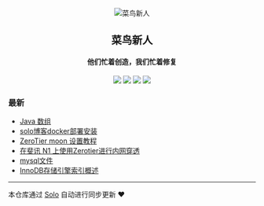 <p align="center"><img alt="菜鸟新人" src="https://i.loli.net/2019/08/23/cs4qpjeNR1EViC3.png"></p><h2 align="center">
菜鸟新人
</h2>

<h4 align="center">他们忙着创造，我们忙着修复</h4>
<p align="center"><a title="菜鸟新人" target="_blank" href="https://github.com/xations/solo-blog"><img src="https://img.shields.io/github/last-commit/xations/solo-blog.svg?style=flat-square&color=FF9900"></a>
<a title="GitHub repo size in bytes" target="_blank" href="https://github.com/xations/solo-blog"><img src="https://img.shields.io/github/repo-size/xations/solo-blog.svg?style=flat-square"></a>
<a title="Solo Version" target="_blank" href="https://github.com/b3log/solo/releases"><img src="https://img.shields.io/badge/solo-3.6.4-f1e05a.svg?style=flat-square&color=blueviolet"></a>
<a title="Hits" target="_blank" href="https://github.com/b3log/hits"><img src="https://hits.b3log.org/xations/solo-blog.svg"></a></p>

### 最新

* [Java 数组](https://amdyes.top/articles/2019/09/08/1567954401582.html)
* [solo博客docker部署安装](https://amdyes.top/articles/2019/08/27/1566918760376.html)
* [ZeroTier moon 设置教程](https://amdyes.top/articles/2019/08/26/1566831752085.html)
* [在斐讯 N1 上使用Zerotier进行内网穿透](https://amdyes.top/articles/2019/08/26/1566828443751.html)
* [ mysql文件](https://amdyes.top/articles/2019/08/23/1566553723593.html)
* [InnoDB存储引擎索引概述](https://amdyes.top/articles/2019/08/23/1566552040998.html)



---

本仓库通过 [Solo](https://github.com/b3log/solo) 自动进行同步更新 ❤️ 